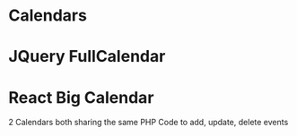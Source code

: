 # Calendars

# JQuery FullCalendar

# React Big Calendar

2 Calendars both sharing the same PHP Code to add, update, delete events
